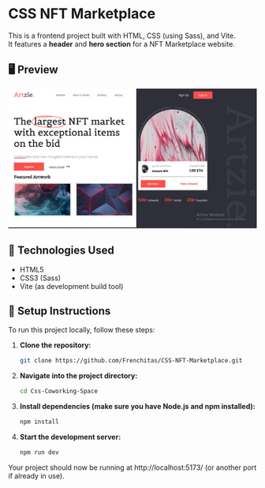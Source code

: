 # CSS NFT Marketplace

This is a frontend project built with HTML, CSS (using Sass), and Vite.  
It features a **header** and **hero section** for a NFT Marketplace website.

## 🖥 Preview

![Imagen](src/images/PreviewNFT.png)

## 🚀 Technologies Used

- HTML5
- CSS3 (Sass)
- Vite (as development build tool)

## 🚀 Setup Instructions

To run this project locally, follow these steps:

1. **Clone the repository:**
   ```bash
   git clone https://github.com/Frenchitas/CSS-NFT-Marketplace.git

2. **Navigate into the project directory:**
   ```bash
   cd Css-Coworking-Space

3. **Install dependencies (make sure you have Node.js and npm installed):**
   ```bash
   npm install

4. **Start the development server:**
    ```bash
   npm run dev
Your project should now be running at http://localhost:5173/ (or another port if already in use).
